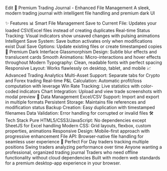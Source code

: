 Edit
🚀 Premium Trading Journal - Enhanced File Management
A sleek, modern trading journal with intelligent file handling and premium dark UI

✨ Features
📊 Smart File Management
Save to Current File: Updates your loaded CSV/Excel files instead of creating duplicates
Real-time Status Tracking: Visual indicators show unsaved changes with pulsing animations
Intelligent Save System: Save button activates only when modifications exist
Dual Save Options: Update existing files or create timestamped copies
🎨 Premium Dark Interface
Glassmorphism Design: Subtle blur effects and translucent cards
Smooth Animations: Micro-interactions and hover effects throughout
Modern Typography: Clean, readable fonts with perfect spacing
Responsive Layout: Works flawlessly on desktop, tablet, and mobile
📈 Advanced Trading Analytics
Multi-Asset Support: Separate tabs for Crypto and Forex trading
Real-time P&L Calculation: Automatic profit/loss computation with leverage
Win Rate Tracking: Live statistics with color-coded indicators
Chart Integration: Upload and view trade screenshots with modal preview
💾 Data Management
Excel/CSV Support: Import and export in multiple formats
Persistent Storage: Maintains file references and modification status
Backup Creation: Easy duplication with timestamped filenames
Data Validation: Error handling for corrupted or invalid files
🛠️ Tech Stack
Pure HTML5/CSS3/JavaScript: No dependencies except SheetJS for Excel handling
Modern CSS: Grid layouts, flexbox, custom properties, animations
Responsive Design: Mobile-first approach with progressive enhancement
File API: Browser-native file handling for seamless user experience
🎯 Perfect For
Day traders tracking multiple positions
Swing traders analyzing performance over time
Anyone wanting a professional, organized trading journal
Traders who need offline functionality without cloud dependencies
Built with modern web standards for a premium desktop-app experience in your browser.





